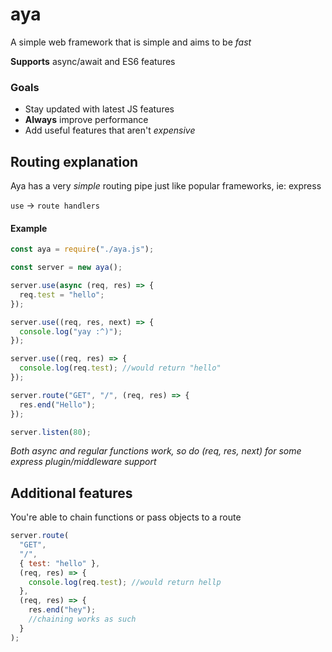 # aya

A simple web framework that is simple and aims to be _fast_

**Supports**
async/await and ES6 features

### Goals

- Stay updated with latest JS features
- **Always** improve performance
- Add useful features that aren't _expensive_

## Routing explanation

Aya has a very _simple_ routing pipe just like popular frameworks, ie: express

`use` -> `route handlers`

#### Example

```js
const aya = require("./aya.js");

const server = new aya();

server.use(async (req, res) => {
  req.test = "hello";
});

server.use((req, res, next) => {
  console.log("yay :^)");
});

server.use((req, res) => {
  console.log(req.test); //would return "hello"
});

server.route("GET", "/", (req, res) => {
  res.end("Hello");
});

server.listen(80);
```

_Both async and regular functions work, so do (req, res, next) for some express plugin/middleware support_

## Additional features

You're able to chain functions or pass objects to a route

```js
server.route(
  "GET",
  "/",
  { test: "hello" },
  (req, res) => {
    console.log(req.test); //would return hellp
  },
  (req, res) => {
    res.end("hey");
    //chaining works as such
  }
);
```
